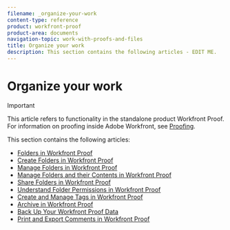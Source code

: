 ```yaml
---
filename: _organize-your-work
content-type: reference
product: workfront-proof
product-area: documents
navigation-topic: work-with-proofs-and-files
title: Organize your work
description: This section contains the following articles - EDIT ME.
---
```


# Organize your work

>[!IMPORTANT]
>
>This article refers to functionality in the standalone product Workfront Proof. For information on proofing inside Adobe Workfront, see [Proofing](../../../review-and-approve-work/proofing/proofing.md).

This section contains the following articles:

* [Folders in Workfront Proof](../../../workfront-proof/wp-work-proofsfiles/organize-your-work/folders.md) 
* [Create Folders in Workfront Proof](../../../workfront-proof/wp-work-proofsfiles/organize-your-work/create-folders.md) 
* [Manage Folders in Workfront Proof](../../../workfront-proof/wp-work-proofsfiles/organize-your-work/manage-folders.md) 
* [Manage Folders and their Contents in Workfront Proof](../../../workfront-proof/wp-work-proofsfiles/organize-your-work/manage-folders-and-contents.md) 
* [Share Folders in Workfront Proof](../../../workfront-proof/wp-work-proofsfiles/organize-your-work/share-folders.md) 
* [Understand Folder Permissions in Workfront Proof](../../../workfront-proof/wp-work-proofsfiles/organize-your-work/folder-permissions.md) 
* [Create and Manage Tags in Workfront Proof](../../../workfront-proof/wp-work-proofsfiles/organize-your-work/create-and-manage-tags.md) 
* [Archive in Workfront Proof](../../../workfront-proof/wp-work-proofsfiles/organize-your-work/archive.md) 
* [Back Up Your Workfront Proof Data](../../../workfront-proof/wp-work-proofsfiles/organize-your-work/back-up-data.md) 
* [Print and Export Comments in Workfront Proof](../../../workfront-proof/wp-work-proofsfiles/organize-your-work/print-and-export-comments.md)

